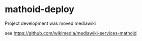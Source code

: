 mathoid-deploy
==============
Project development was moved mediawiki

see
https://github.com/wikimedia/mediawiki-services-mathoid
